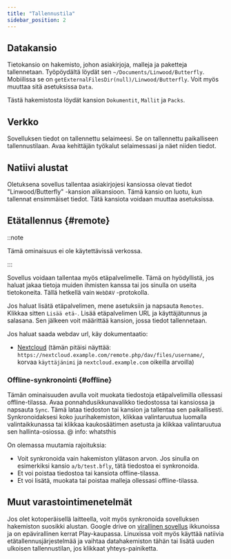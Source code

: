```yaml
---
title: "Tallennustila"
sidebar_position: 2
---
```


## Datakansio

Tietokansio on hakemisto, johon asiakirjoja, malleja ja paketteja tallennetaan. Työpöydältä löydät sen `~/Documents/Linwood/Butterfly`. Mobiilissa se on `getExternalFilesDir(null)/Linwood/Butterfly`. Voit myös muuttaa sitä asetuksissa `Data`.

Tästä hakemistosta löydät kansion `Dokumentit`, `Mallit` ja `Packs`.

## Verkko

Sovelluksen tiedot on tallennettu selaimeesi. Se on tallennettu paikalliseen tallennustilaan. Avaa kehittäjän työkalut selaimessasi ja näet niiden tiedot.

## Natiivi alustat

Oletuksena sovellus tallentaa asiakirjojesi kansiossa olevat tiedot "Linwood/Butterfly" -kansion alikansioon. Tämä kansio on luotu, kun tallennat ensimmäiset tiedot. Tätä kansiota voidaan muuttaa asetuksissa.

## Etätallennus {#remote}

::note

Tämä ominaisuus ei ole käytettävissä verkossa.

:::

Sovellus voidaan tallentaa myös etäpalvelimelle. Tämä on hyödyllistä, jos haluat jakaa tietoja muiden ihmisten kanssa tai jos sinulla on useita tietokoneita. Tällä hetkellä vain `WebDAV` -protokolla.

Jos haluat lisätä etäpalvelimen, mene asetuksiin ja napsauta `Remotes`. Klikkaa sitten `Lisää etä-`. Lisää etäpalvelimen URL ja käyttäjätunnus ja salasana. Sen jälkeen voit määrittää kansion, jossa tiedot tallennetaan.

Jos haluat saada webdav url, käy dokumentaatio:

* [Nextcloud](https://docs.nextcloud.com/server/latest/user_manual/en/files/access_webdav.html) (tämän pitäisi näyttää: `https://nextcloud.example.com/remote.php/dav/files/username/`, korvaa `käyttäjänimi` ja `nextcloud.example.com` oikeilla arvoilla)

### Offline-synkronointi {#offline}

Tämän ominaisuuden avulla voit muokata tiedostoja etäpalvelimilla ollessasi offline-tilassa. Avaa ponnahdusikkunavalikko tiedostossa tai kansiossa ja napsauta `Sync`. Tämä lataa tiedoston tai kansion ja tallentaa sen paikallisesti. Synkronoidaksesi koko juurihakemiston, klikkaa valintaruutua luomalla valintaikkunassa tai klikkaa kaukosäätimen asetusta ja klikkaa valintaruutua sen hallinta-osiossa. @ info: whatsthis

On olemassa muutamia rajoituksia:

* Voit synkronoida vain hakemiston ylätason arvon. Jos sinulla on esimerkiksi kansio `a/b/test.bfly`, tätä tiedostoa ei synkronoida.
* Et voi poistaa tiedostoa tai kansiota offline-tilassa.
* Et voi lisätä, muokata tai poistaa malleja ollessasi offline-tilassa.

## Muut varastointimenetelmät

Jos olet kotoperäisellä laitteella, voit myös synkronoida sovelluksen hakemiston suosikki alustan. Google drive on [virallinen sovellus](https://www.google.com/drive/download/) ikkunoissa ja on epävirallinen kerrat Play-kaupassa. Linuxissa voit myös käyttää natiivia etätallennusjärjestelmää ja vaihtaa datahakemiston tähän tai lisätä uuden ulkoisen tallennustilan, jos klikkaat yhteys-painiketta.
